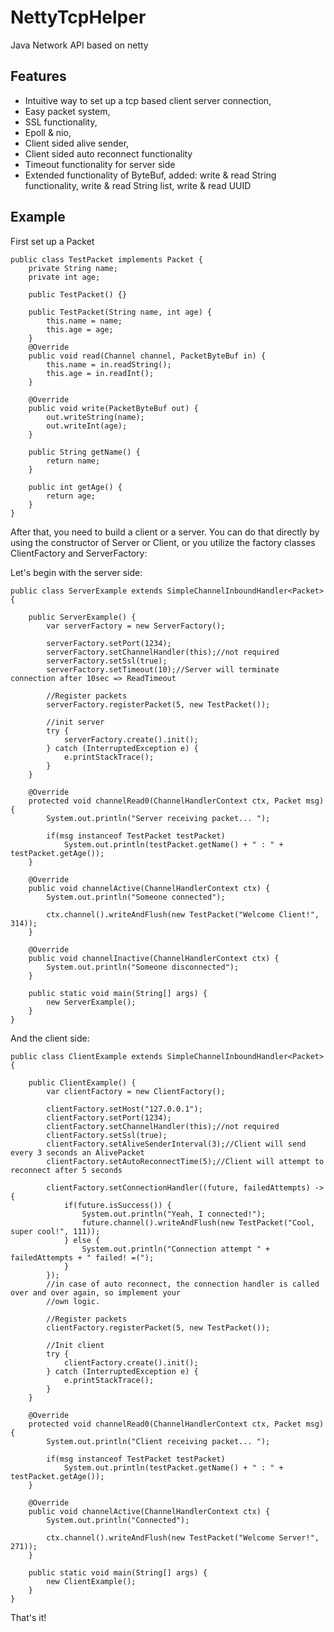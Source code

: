 # NettyTcpHelper
Java Network API based on netty

## Features
- Intuitive way to set up a tcp based client server connection,
- Easy packet system,
- SSL functionality,
- Epoll & nio,
- Client sided alive sender,
- Client sided auto reconnect functionality
- Timeout functionality for server side
- Extended functionality of ByteBuf, added: write & read String functionality, write & read String list, write & read UUID

## Example
First set up a Packet

```
public class TestPacket implements Packet {
    private String name;
    private int age;

    public TestPacket() {}

    public TestPacket(String name, int age) {
        this.name = name;
        this.age = age;
    }
    @Override
    public void read(Channel channel, PacketByteBuf in) {
        this.name = in.readString();
        this.age = in.readInt();
    }

    @Override
    public void write(PacketByteBuf out) {
        out.writeString(name);
        out.writeInt(age);
    }

    public String getName() {
        return name;
    }

    public int getAge() {
        return age;
    }
}
```

After that, you need to build a client or a server. You can do that
directly by using the constructor of Server or Client, or you utilize
the factory classes ClientFactory and ServerFactory:

Let's begin with the server side:
```
public class ServerExample extends SimpleChannelInboundHandler<Packet> {

    public ServerExample() {
        var serverFactory = new ServerFactory();

        serverFactory.setPort(1234);
        serverFactory.setChannelHandler(this);//not required
        serverFactory.setSsl(true);
        serverFactory.setTimeout(10);//Server will terminate connection after 10sec => ReadTimeout

        //Register packets
        serverFactory.registerPacket(5, new TestPacket());

        //init server
        try {
            serverFactory.create().init();
        } catch (InterruptedException e) {
            e.printStackTrace();
        }
    }

    @Override
    protected void channelRead0(ChannelHandlerContext ctx, Packet msg) {
        System.out.println("Server receiving packet... ");

        if(msg instanceof TestPacket testPacket)
            System.out.println(testPacket.getName() + " : " + testPacket.getAge());
    }

    @Override
    public void channelActive(ChannelHandlerContext ctx) {
        System.out.println("Someone connected");

        ctx.channel().writeAndFlush(new TestPacket("Welcome Client!", 314));
    }

    @Override
    public void channelInactive(ChannelHandlerContext ctx) {
        System.out.println("Someone disconnected");
    }

    public static void main(String[] args) {
        new ServerExample();
    }
}
```

And the client side:
```
public class ClientExample extends SimpleChannelInboundHandler<Packet> {

    public ClientExample() {
        var clientFactory = new ClientFactory();

        clientFactory.setHost("127.0.0.1");
        clientFactory.setPort(1234);
        clientFactory.setChannelHandler(this);//not required
        clientFactory.setSsl(true);
        clientFactory.setAliveSenderInterval(3);//Client will send every 3 seconds an AlivePacket
        clientFactory.setAutoReconnectTime(5);//Client will attempt to reconnect after 5 seconds

        clientFactory.setConnectionHandler((future, failedAttempts) -> {
            if(future.isSuccess()) {
                System.out.println("Yeah, I connected!");
                future.channel().writeAndFlush(new TestPacket("Cool, super cool!", 111));
            } else {
                System.out.println("Connection attempt " + failedAttempts + " failed! =(");
            }
        });
        //in case of auto reconnect, the connection handler is called over and over again, so implement your
        //own logic.

        //Register packets
        clientFactory.registerPacket(5, new TestPacket());

        //Init client
        try {
            clientFactory.create().init();
        } catch (InterruptedException e) {
            e.printStackTrace();
        }
    }

    @Override
    protected void channelRead0(ChannelHandlerContext ctx, Packet msg) {
        System.out.println("Client receiving packet... ");

        if(msg instanceof TestPacket testPacket)
            System.out.println(testPacket.getName() + " : " + testPacket.getAge());
    }

    @Override
    public void channelActive(ChannelHandlerContext ctx) {
        System.out.println("Connected");

        ctx.channel().writeAndFlush(new TestPacket("Welcome Server!", 271));
    }

    public static void main(String[] args) {
        new ClientExample();
    }
}
```

That's it!
